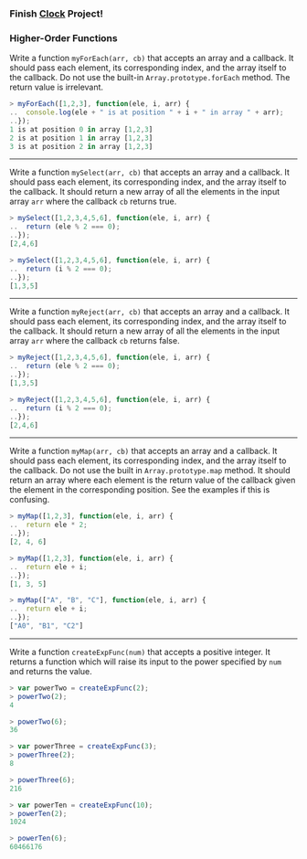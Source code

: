 ### Finish [Clock](../d2/clock.md) Project!

### Higher-Order Functions

Write a function `myForEach(arr, cb)` that accepts an array and a callback. It should pass each element, its corresponding index, and the array itself to the callback. Do not use the built-in `Array.prototype.forEach` method. The return value is irrelevant.

```js
> myForEach([1,2,3], function(ele, i, arr) {
..  console.log(ele + " is at position " + i + " in array " + arr);
..});
1 is at position 0 in array [1,2,3]
2 is at position 1 in array [1,2,3]
3 is at position 2 in array [1,2,3]
```
--------------------------------------------------------------------------------
Write a function `mySelect(arr, cb)` that accepts an array and a callback. It should pass each element, its corresponding index, and the array itself to the callback. It should return a new array of all the elements in the input array `arr` where the callback `cb` returns true.

```js
> mySelect([1,2,3,4,5,6], function(ele, i, arr) {
..  return (ele % 2 === 0);
..});
[2,4,6]

> mySelect([1,2,3,4,5,6], function(ele, i, arr) {
..  return (i % 2 === 0);
..});
[1,3,5]
```
--------------------------------------------------------------------------------
Write a function `myReject(arr, cb)` that accepts an array and a callback. It should pass each element, its corresponding index, and the array itself to the callback. It should return a new array of all the elements in the input array `arr` where the callback `cb` returns false.

```js
> myReject([1,2,3,4,5,6], function(ele, i, arr) {
..  return (ele % 2 === 0);
..});
[1,3,5]

> myReject([1,2,3,4,5,6], function(ele, i, arr) {
..  return (i % 2 === 0);
..});
[2,4,6]
```
--------------------------------------------------------------------------------
Write a function `myMap(arr, cb)` that accepts an array and a callback. It should pass each element, its corresponding index, and the array itself to the callback. Do not use the built in `Array.prototype.map` method. It should return an array where each element is the return value of the callback given the element in the corresponding position. See the examples if this is confusing.

```js
> myMap([1,2,3], function(ele, i, arr) {
..  return ele * 2;
..});
[2, 4, 6]

> myMap([1,2,3], function(ele, i, arr) {
..  return ele + i;
..});
[1, 3, 5]

> myMap(["A", "B", "C"], function(ele, i, arr) {
..  return ele + i;
..});
["A0", "B1", "C2"]
```
--------------------------------------------------------------------------------
Write a function `createExpFunc(num)` that accepts a positive integer. It returns
a function which will raise its input to the power specified by `num` and returns
the value.

```js
> var powerTwo = createExpFunc(2);
> powerTwo(2);
4

> powerTwo(6);
36

> var powerThree = createExpFunc(3);
> powerThree(2);
8

> powerThree(6);
216

> var powerTen = createExpFunc(10);
> powerTen(2);
1024

> powerTen(6);
60466176
```
